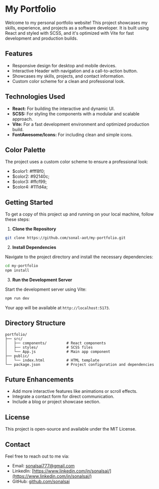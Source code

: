 # My Portfolio

Welcome to my personal portfolio website! This project showcases my skills, experience, and projects as a software developer. It is built using React and styled with SCSS, and it's optimized with Vite for fast development and production builds.

## Features

- Responsive design for desktop and mobile devices.
- Interactive Header with navigation and a call-to-action button.
- Showcases my skills, projects, and contact information.
- Custom color scheme for a clean and professional look.

## Technologies Used

- **React:** For building the interactive and dynamic UI.
- **SCSS:** For styling the components with a modular and scalable approach.
- **Vite:** For a fast development environment and optimized production build.
- **FontAwesome/Icons:** For including clean and simple icons.

## Color Palette

The project uses a custom color scheme to ensure a professional look:

- $color1: #fff8f0;
- $color2: #92140c;
- $color3: #ffcf99;
- $color4: #111d4a;

## Getting Started

To get a copy of this project up and running on your local machine, follow these steps:

1. **Clone the Repository**

```bash
git clone https://github.com/sonal-aot/my-portfolio.git
```

2. **Install Dependencies**

Navigate to the project directory and install the necessary dependencies:

```bash
cd my-portfolio
npm install
```

3. **Run the Development Server**

Start the development server using Vite:

```bash
npm run dev
```

Your app will be available at `http://localhost:5173`.

## Directory Structure

```
portfolio/
├── src/
│   ├── components/         # React components
│   ├── styles/             # SCSS files
│   └── App.js              # Main app component
├── public/
│   └── index.html          # HTML template
└── package.json            # Project configuration and dependencies
```

## Future Enhancements

- Add more interactive features like animations or scroll effects.
- Integrate a contact form for direct communication.
- Include a blog or project showcase section.

## License

This project is open-source and available under the MIT License.

## Contact

Feel free to reach out to me via:

- Email: sonalsai777@gmail.com
- LinkedIn: [https://www.linkedin.com/in/sonalsai/](https://www.linkedin.com/in/sonalsai/)
- GitHub: [github.com/sonalsai
](https://github.com/sonalsai)
